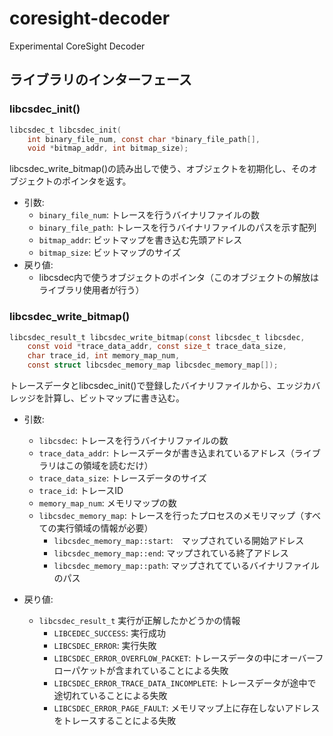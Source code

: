 # coresight-decoder
Experimental CoreSight Decoder

## ライブラリのインターフェース

### libcsdec_init()
```c
libcsdec_t libcsdec_init(
    int binary_file_num, const char *binary_file_path[],
    void *bitmap_addr, int bitmap_size);
```

libcsdec_write_bitmap()の読み出しで使う、オブジェクトを初期化し、そのオブジェクトのポインタを返す。

* 引数:
    * `binary_file_num`: トレースを行うバイナリファイルの数
    * `binary_file_path`: トレースを行うバイナリファイルのパスを示す配列
    * `bitmap_addr`: ビットマップを書き込む先頭アドレス
    * `bitmap_size`: ビットマップのサイズ
* 戻り値:
    * libcsdec内で使うオブジェクトのポインタ（このオブジェクトの解放はライブラリ使用者が行う）

### libcsdec_write_bitmap()
```c
libcsdec_result_t libcsdec_write_bitmap(const libcsdec_t libcsdec,
    const void *trace_data_addr, const size_t trace_data_size,
    char trace_id, int memory_map_num,
    const struct libcsdec_memory_map libcsdec_memory_map[]);
```

トレースデータとlibcsdec_init()で登録したバイナリファイルから、エッジカバレッジを計算し、ビットマップに書き込む。

* 引数:
    * `libcsdec`: トレースを行うバイナリファイルの数
    * `trace_data_addr`: トレースデータが書き込まれているアドレス（ライブラリはこの領域を読むだけ）
    * `trace_data_size`: トレースデータのサイズ
    * `trace_id`: トレースID
    * `memory_map_num`: メモリマップの数
    * `libcsdec_memory_map`: トレースを行ったプロセスのメモリマップ（すべての実行領域の情報が必要）
        * `libcsdec_memory_map::start`:　マップされている開始アドレス
        * `libcsdec_memory_map::end`:  マップされている終了アドレス
        * `libcsdec_memory_map::path`: マップされてているバイナリファイルのパス

* 戻り値:
    * `libcsdec_result_t` 実行が正解したかどうかの情報
        * `LIBCEDEC_SUCCESS`: 実行成功
        * `LIBCSDEC_ERROR`:  実行失敗
        * `LIBCSDEC_ERROR_OVERFLOW_PACKET`: トレースデータの中にオーバーフローパケットが含まれていることによる失敗
        * `LIBCSDEC_ERROR_TRACE_DATA_INCOMPLETE`: トレースデータが途中で途切れていることによる失敗
        * `LIBCSDEC_ERROR_PAGE_FAULT`: メモリマップ上に存在しないアドレスをトレースすることによる失敗
